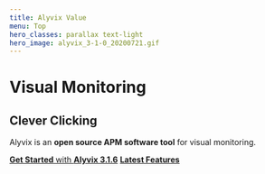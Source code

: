 ```yaml
---
title: Alyvix Value
menu: Top
hero_classes: parallax text-light
hero_image: alyvix_3-1-0_20200721.gif
---
```

<!--
hero_classes: text-dark overlay-light parallax
-->

# Visual Monitoring
## Clever Clicking
<!--
Click Clock
-->

Alyvix is an **open source APM software tool** for visual monitoring.

[**Get Started** with **Alyvix 3.1.6**](https://alyvix.com/learn/getting_started.html?classes=btn,btn-success,btn-lg&target=_blank)
[**Latest Features**](https://www.alyvix.com/learn/release_notes/release_notes_31.html?classes=btn,btn-primary,btn-lg&target=_blank)

